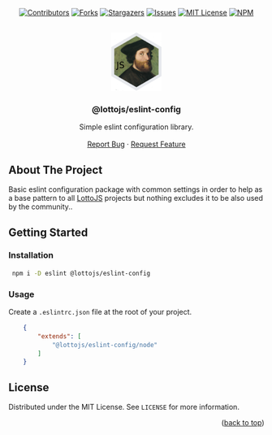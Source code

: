 <a name="readme-top"></a>

<div align="center">

[![Contributors][contributors-shield]][contributors-url]
[![Forks][forks-shield]][forks-url]
[![Stargazers][stars-shield]][stars-url]
[![Issues][issues-shield]][issues-url]
[![MIT License][license-shield]][license-url]
[![NPM][npm-shield]][npm-url]

</div>

<br />
<div align="center">
  <a href="https://github.com/lottojs/eslint-config">
    <img src=".github/logo.png" alt="Logo" width="100" height="115">
  </a>

  <h3 align="center">@lottojs/eslint-config</h3>

  <p align="center">
    Simple eslint configuration library.
    <br />
    <br />
    <a href="https://github.com/lottojs/eslint-config/issues">Report Bug</a>
    ·
    <a href="https://github.com/lottojs/eslint-config/issues">Request Feature</a>
  </p>
</div>


## About The Project

Basic eslint configuration package with common settings in order to help as a base pattern to all [LottoJS](https://github.com/lottojs) projects but nothing excludes it to be also used by the community..


<!-- GETTING STARTED -->
## Getting Started

### Installation
   ```sh
    npm i -D eslint @lottojs/eslint-config
   ```
### Usage
Create a `.eslintrc.json` file at the root of your project.
```json
    {
        "extends": [
            "@lottojs/eslint-config/node"
        ]
    }
```

## License

Distributed under the MIT License. See `LICENSE` for more information.

<p align="right">(<a href="#readme-top">back to top</a>)</p>


[contributors-shield]: https://img.shields.io/github/contributors/lottojs/eslint-config.svg?style=for-the-badge
[contributors-url]: https://github.com/lottojs/eslint-config/graphs/contributors
[forks-shield]: https://img.shields.io/github/forks/lottojs/eslint-config.svg?style=for-the-badge
[forks-url]: https://github.com/lottojs/eslint-config/network/members
[stars-shield]: https://img.shields.io/github/stars/lottojs/eslint-config.svg?style=for-the-badge
[stars-url]: https://github.com/lottojs/eslint-config/stargazers
[issues-shield]: https://img.shields.io/github/issues/lottojs/eslint-config.svg?style=for-the-badge
[issues-url]: https://github.com/lottojs/eslint-config/issues
[license-shield]: https://img.shields.io/github/license/lottojs/eslint-config.svg?style=for-the-badge
[license-url]: https://github.com/lottojs/eslint-config/blob/master/LICENSE.txt
[npm-shield]: https://img.shields.io/npm/v/%40lottojs%2Fts-config?style=for-the-badge&logo=npm&logoColor=FFFFFF&labelColor=555555&color=CB0001
[npm-url]: https://www.npmjs.com/package/@lottojs/eslint-config
